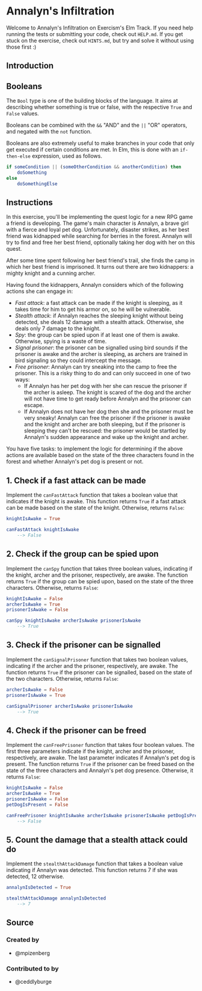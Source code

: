# Annalyn's Infiltration

Welcome to Annalyn's Infiltration on Exercism's Elm Track.
If you need help running the tests or submitting your code, check out `HELP.md`.
If you get stuck on the exercise, check out `HINTS.md`, but try and solve it without using those first :)

## Introduction

## Booleans

The `Bool` type is one of the building blocks of the language.
It aims at describing whether something is true or false, with the respective `True` and `False` values.

Booleans can be combined with the `&&` "AND" and the `||` "OR" operators, and negated with the `not` function.

Booleans are also extremely useful to make branches in your code that only get executed if certain conditions are met.
In Elm, this is done with an `if-then-else` expression, used as follows.

```elm
if someCondition || (someOtherCondition && anotherCondition) then
    doSomething
else
    doSomethingElse
```

## Instructions

In this exercise, you'll be implementing the quest logic for a new RPG game a friend is developing. The game's main character is Annalyn, a brave girl with a fierce and loyal pet dog. Unfortunately, disaster strikes, as her best friend was kidnapped while searching for berries in the forest. Annalyn will try to find and free her best friend, optionally taking her dog with her on this quest.

After some time spent following her best friend's trail, she finds the camp in which her best friend is imprisoned. It turns out there are two kidnappers: a mighty knight and a cunning archer.

Having found the kidnappers, Annalyn considers which of the following actions she can engage in:

- _Fast attack_: a fast attack can be made if the knight is sleeping, as it takes time for him to get his armor on, so he will be vulnerable.
- _Stealth attack_: if Annalyn reaches the sleeping knight without being detected, she deals 12 damage with a stealth attack. Otherwise, she deals only 7 damage to the knight.
- _Spy_: the group can be spied upon if at least one of them is awake. Otherwise, spying is a waste of time.
- _Signal prisoner_: the prisoner can be signalled using bird sounds if the prisoner is awake and the archer is sleeping, as archers are trained in bird signaling so they could intercept the message.
- _Free prisoner_: Annalyn can try sneaking into the camp to free the prisoner.
  This is a risky thing to do and can only succeed in one of two ways:
  - If Annalyn has her pet dog with her she can rescue the prisoner if the archer is asleep.
    The knight is scared of the dog and the archer will not have time to get ready before Annalyn and the prisoner can escape.
  - If Annalyn does not have her dog then she and the prisoner must be very sneaky!
    Annalyn can free the prisoner if the prisoner is awake and the knight and archer are both sleeping, but if the prisoner is sleeping they can't be rescued: the prisoner would be startled by Annalyn's sudden appearance and wake up the knight and archer.

You have five tasks: to implement the logic for determining if the above actions are available based on the state of the three characters found in the forest and whether Annalyn's pet dog is present or not.

## 1. Check if a fast attack can be made

Implement the `canFastAttack` function that takes a boolean value that indicates if the knight is awake. This function returns `True` if a fast attack can be made based on the state of the knight. Otherwise, returns `False`:

```elm
knightIsAwake = True

canFastAttack knightIsAwake
    --> False
```

## 2. Check if the group can be spied upon

Implement the `canSpy` function that takes three boolean values, indicating if the knight, archer and the prisoner, respectively, are awake. The function returns `True` if the group can be spied upon, based on the state of the three characters. Otherwise, returns `False`:

```elm
knightIsAwake = False
archerIsAwake = True
prisonerIsAwake = False

canSpy knightIsAwake archerIsAwake prisonerIsAwake
    --> True
```

## 3. Check if the prisoner can be signalled

Implement the `canSignalPrisoner` function that takes two boolean values, indicating if the archer and the prisoner, respectively, are awake. The function returns `True` if the prisoner can be signalled, based on the state of the two characters. Otherwise, returns `False`:

```elm
archerIsAwake = False
prisonerIsAwake = True

canSignalPrisoner archerIsAwake prisonerIsAwake
    --> True
```

## 4. Check if the prisoner can be freed

Implement the `canFreePrisoner` function that takes four boolean values. The first three parameters indicate if the knight, archer and the prisoner, respectively, are awake. The last parameter indicates if Annalyn's pet dog is present. The function returns `True` if the prisoner can be freed based on the state of the three characters and Annalyn's pet dog presence. Otherwise, it returns `False`:

```elm
knightIsAwake = False
archerIsAwake = True
prisonerIsAwake = False
petDogIsPresent = False

canFreePrisoner knightIsAwake archerIsAwake prisonerIsAwake petDogIsPresent
    --> False
```

## 5. Count the damage that a stealth attack could do

Implement the `stealthAttackDamage` function that takes a boolean value indicating if Annalyn was detected. This function returns 7 if she was detected, 12 otherwise.

```elm
annalynIsDetected = True

stealthAttackDamage annalynIsDetected
    --> 7
```

## Source

### Created by

- @mpizenberg

### Contributed to by

- @ceddlyburge